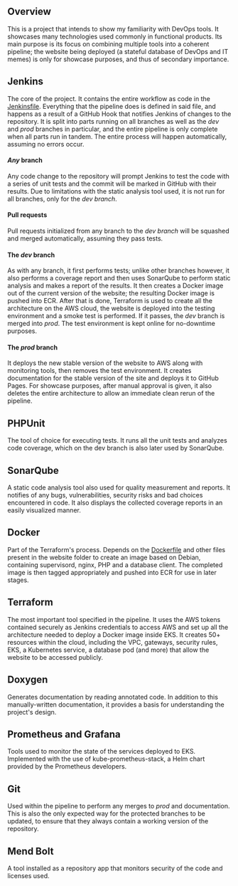 ## Overview

This is a project that intends to show my familiarity with DevOps tools. It showcases many technologies used commonly in functional products. Its main purpose is its focus on combining multiple tools into a coherent pipeline; the website being deployed (a stateful database of DevOps and IT memes) is only for showcase purposes, and thus of secondary importance.

## Jenkins

The core of the project. It contains the entire workflow as code in the [Jenkinsfile](Jenkinsfile). Everything that the pipeline does is defined in said file, and happens as a result of a GitHub Hook that notifies Jenkins of changes to the repository. It is split into parts running on all branches as well as the *dev* and *prod* branches in particular, and the entire pipeline is only complete when all parts run in tandem. The entire process will happen automatically, assuming no errors occur.

#### *Any* branch

Any code change to the repository will prompt Jenkins to test the code with a series of unit tests and the commit will be marked in GitHub with their results. Due to limitations with the static analysis tool used, it is not run for all branches, only for the *dev branch*.

#### Pull requests

Pull requests initialized from any branch to the *dev branch* will be squashed and merged automatically, assuming they pass tests.

#### The *dev* branch

As with any branch, it first performs tests; unlike other branches however, it also performs a coverage report and then uses SonarQube to perform static analysis and makes a report of the results. It then creates a Docker image out of the current version of the website; the resulting Docker image is pushed into ECR. After that is done, Terraform is used to create all the architecture on the AWS cloud, the website is deployed into the testing environment and a smoke test is performed. If it passes, the *dev* branch is merged into *prod*. The test environment is kept online for no-downtime purposes.

#### The *prod* branch

It deploys the new stable version of the website to AWS along with monitoring tools, then removes the test environment. It creates documentation for the stable version of the site and deploys it to GitHub Pages. For showcase purposes, after manual approval is given, it also deletes the entire architecture to allow an immediate clean rerun of the pipeline.

## PHPUnit

The tool of choice for executing tests. It runs all the unit tests and analyzes code coverage, which on the dev branch is also later used by SonarQube.

## SonarQube

A static code analysis tool also used for quality measurement and reports. It notifies of any bugs, vulnerabilities, security risks and bad choices encountered in code. It also displays the collected coverage reports in an easily visualized manner.

## Docker

Part of the Terraform's process. Depends on the [Dockerfile](website/Dockerfile) and other files present in the website folder to create an image based on Debian, containing supervisord, nginx, PHP and a database client. The completed image is then tagged appropriately and pushed into ECR for use in later stages.

## Terraform

The most important tool specified in the pipeline. It uses the AWS tokens contained securely as Jenkins credentials to access AWS and set up all the architecture needed to deploy a Docker image inside EKS. It creates 50+ resources within the cloud, including the VPC, gateways, security rules, EKS, a Kubernetes service, a database pod (and more) that allow the website to be accessed publicly.

## Doxygen

Generates documentation by reading annotated code. In addition to this manually-written documentation, it provides a basis for understanding the project's design.

## Prometheus and Grafana

Tools used to monitor the state of the services deployed to EKS. Implemented with the use of kube-prometheus-stack, a Helm chart provided by the Prometheus developers.

## Git

Used within the pipeline to perform any merges to *prod* and documentation. This is also the only expected way for the protected branches to be updated, to ensure that they always contain a working version of the repository.

## Mend Bolt

A tool installed as a repository app that monitors security of the code and licenses used.
